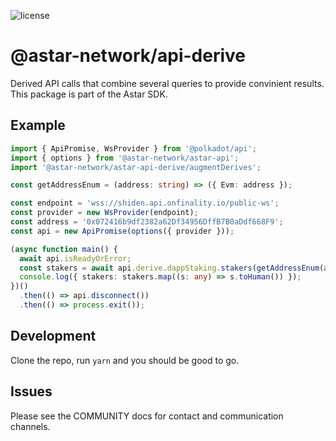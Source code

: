 ![license](https://img.shields.io/badge/License-Apache%202.0-blue?logo=apache&style=flat-square)

# @astar-network/api-derive

Derived API calls that combine several queries to provide convinient results. This package is part of the Astar SDK.

## Example

```ts
import { ApiPromise, WsProvider } from '@polkadot/api';
import { options } from '@astar-network/astar-api';
import '@astar-network/astar-api-derive/augmentDerives';

const getAddressEnum = (address: string) => ({ Evm: address });

const endpoint = 'wss://shiden.api.onfinality.io/public-ws';
const provider = new WsProvider(endpoint);
const address = '0x072416b9df2382a62Df34956DffB7B0aDdf668F9';
const api = new ApiPromise(options({ provider }));

(async function main() {
  await api.isReadyOrError;
  const stakers = await api.derive.dappStaking.stakers(getAddressEnum(address));
  console.log({ stakers: stakers.map((s: any) => s.toHuman()) });
})()
  .then(() => api.disconnect())
  .then(() => process.exit());
```

## Development

Clone the repo, run `yarn` and you should be good to go.

## Issues

Please see the COMMUNITY docs for contact and communication channels.
